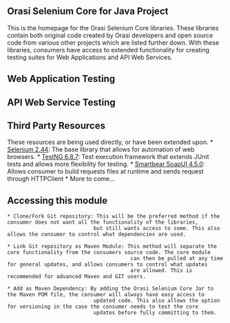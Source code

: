 ## Orasi Selenium Core for Java Project

This is the homepage for the Orasi Selenium Core libraries. These libraries contain both original code created by Orasi developers
and open source code from various other projects which are listed further down. With these libraries, consumers have access to extended 
functionality for creating testing suites for Web Applications and API Web Services.

## Web Application Testing

## API Web Service Testing

## Third Party Resources
These resources are being used directly, or have been extended upon.
	* [Selenium 2.44](https://github.com/SeleniumHQ/selenium): The base library that allows for automation of web browsers.
	* [TestNG 6.8.7](https://github.com/cbeust/testng/): Test execution framework that extends JUnit tests and allows more flexibility for testing.
	* [Smartbear SoapUI 4.5.0](https://github.com/SmartBear/soapui): Allows consumer to build requests files at runtime and sends request through HTTPClient
	* More to come...
	
## Accessing this module
	* Clone/Fork Git repository: This will be the preferred method if the consumer does not want all the functionality of the libraries,
								but still wants access to some. This also allows the consumer to control what dependencies are used.
	
	* Link Git repository as Maven Module: This method will separate the core functionality from the consumers source code. The core module
											can then be pulled at any time for general updates, and allows consumers to control what updates
											are allowed. This is recommended for advanced Maven and GIT users.
	
	* Add as Maven Dependency: By adding the Orasi Selenium Core Jar to the Maven POM file, the consumer will always have easy access to
								updated code. This also allows the option for versioning in the case the consumer needs to test the core
								updates before fully committing to them.